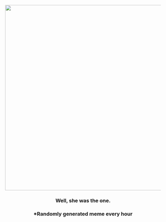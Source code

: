 <p align="center">
        <img src="https://i.redd.it/fuy0ihtnh1w81.jpg" width="600" height="600">
        </p>
        <h3 align="center">Well, she was the one.</h3>
        <h3 align="center">*Randomly generated meme every hour</h3>
    